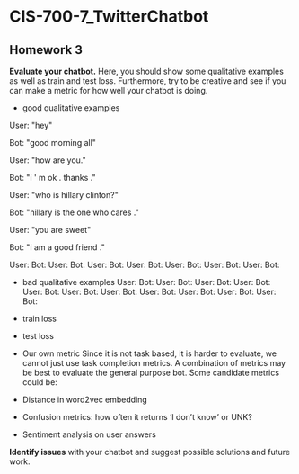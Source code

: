 # CIS-700-7_TwitterChatbot

## Homework 3

__Evaluate your chatbot.__ Here, you should show some qualitative examples as well as train and test loss. Furthermore, try to be creative and see if you can make a metric for how well your chatbot is doing.

- good qualitative examples

User: "hey"

Bot: "good morning all"


User:  "how are you."

Bot: "i ' m ok . thanks ."


User: "who is hillary clinton?"

Bot: "hillary is the one who cares ."


User: "you are sweet"

Bot:  "i am a good friend ."


User:
Bot:
User:
Bot:
User:
Bot:
User:
Bot:
User:
Bot:
User:
Bot:
User:
Bot:


- bad qualitative examples
User:
Bot:
User:
Bot:
User:
Bot:
User:
Bot:
User:
Bot:
User:
Bot:
User:
Bot:
User:
Bot:
User:
Bot:
User:
Bot:
User:
Bot:

- train loss
- test loss
- Our own metric
Since it is not task based, it is harder to evaluate, we cannot just use task completion metrics. 
A combination of metrics may be best to evaluate the general purpose bot. Some candidate metrics could be:
 - Distance in word2vec embedding
 - Confusion metrics: how often it returns ‘I don’t know’ or UNK?
 - Sentiment analysis on user answers
 
__Identify issues__ with your chatbot and suggest possible solutions and future work.
